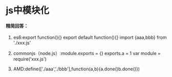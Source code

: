 # js中模块化

#### 精简回答：

1. es6:export function(){} export default function(){}  import {aaa,bbb} from './xxx.js'

2. commonjs（node.js）:module.exports = {} exports.a = 1 var module = require('xxx.js')

3. AMD:define(['./aaa','./bbb'],function(a,b){a.done()b.done()})
